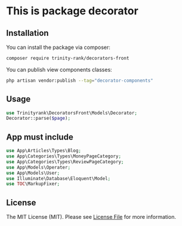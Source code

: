 # This is package decorator

## Installation

You can install the package via composer:

```bash
composer require trinity-rank/decorators-front
```

You can publish view components classes:

```bash
php artisan vendor:publish --tag="decorator-components"
```

## Usage

```php
use Trinityrank\DecoratorsFront\Models\Decorator;
Decorator::parse($page);
```
## App must include

```php
use App\Articles\Types\Blog;
use App\Categories\Types\MoneyPageCategory;
use App\Categories\Types\ReviewPageCategory;
use App\Models\Operater;
use App\Models\User;
use Illuminate\Database\Eloquent\Model;
use TOC\MarkupFixer;
```

## License

The MIT License (MIT). Please see [License File](LICENSE.md) for more information.

